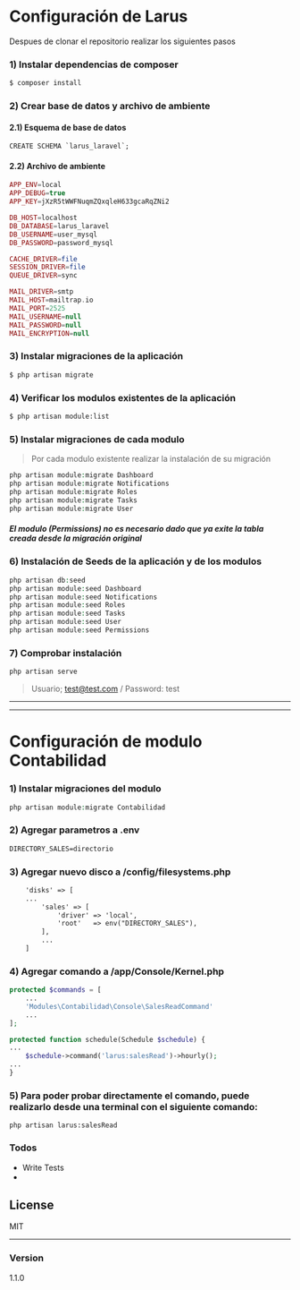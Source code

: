 # Configuración de Larus
Despues de clonar el repositorio realizar los siguientes pasos

### 1) Instalar dependencias de composer
```sh
$ composer install
```

### 2) Crear base de datos y archivo de ambiente
#### 2.1) Esquema de base de datos
```mysql
CREATE SCHEMA `larus_laravel`;
```
#### 2.2) Archivo de ambiente
```php
APP_ENV=local
APP_DEBUG=true
APP_KEY=jXzR5tWWFNuqmZQxqleH633gcaRqZNi2

DB_HOST=localhost
DB_DATABASE=larus_laravel
DB_USERNAME=user_mysql
DB_PASSWORD=password_mysql

CACHE_DRIVER=file
SESSION_DRIVER=file
QUEUE_DRIVER=sync

MAIL_DRIVER=smtp
MAIL_HOST=mailtrap.io
MAIL_PORT=2525
MAIL_USERNAME=null
MAIL_PASSWORD=null
MAIL_ENCRYPTION=null
```

### 3) Instalar migraciones de la aplicación
```sh
$ php artisan migrate
```
### 4) Verificar los modulos existentes de la aplicación
```sh
$ php artisan module:list
```
### 5) Instalar migraciones de cada modulo

> Por cada modulo existente realizar la instalación de su migración

```php
php artisan module:migrate Dashboard
php artisan module:migrate Notifications
php artisan module:migrate Roles
php artisan module:migrate Tasks
php artisan module:migrate User
```
##### **El modulo (Permissions) no es necesario dado que ya exite la tabla creada desde la migración original**


### 6) Instalación de Seeds de la aplicación y de los modulos
```php
php artisan db:seed
php artisan module:seed Dashboard
php artisan module:seed Notifications
php artisan module:seed Roles
php artisan module:seed Tasks
php artisan module:seed User
php artisan module:seed Permissions
```

### 7) Comprobar instalación 
```sh
php artisan serve
```
> Usuario; test@test.com /
> Password: test

** **
** **
# Configuración de modulo Contabilidad

### 1) Instalar migraciones del modulo

```php
php artisan module:migrate Contabilidad
```

### 2) Agregar parametros a .env

```txt
DIRECTORY_SALES=directorio
```
### 3) Agregar nuevo disco a /config/filesystems.php

```txt
	'disks' => [
	...
        'sales' => [
			'driver' => 'local',
			'root'   => env("DIRECTORY_SALES"),
		],
		...
	]
```

### 4) Agregar comando a /app/Console/Kernel.php

```php
protected $commands = [ 
    ...
    'Modules\Contabilidad\Console\SalesReadCommand' 
    ...
];

protected function schedule(Schedule $schedule) {
...
	$schedule->command('larus:salesRead')->hourly();
...
}
```
### 5) Para poder probar directamente el comando, puede realizarlo desde una terminal con el siguiente comando:
```command
php artisan larus:salesRead
```


### Todos

 - Write Tests
 - 
License
----

MIT

**   **

### Version
1.1.0



